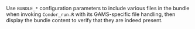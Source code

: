 Use `BUNDLE_*` configuration parameters to include various files in the
bundle when invoking `Condor_run.R` with its GAMS-specific file handling,
then display the bundle content to verify that they are indeed present.
